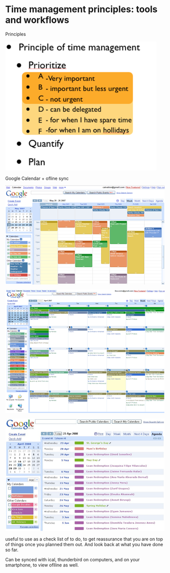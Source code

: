 # Time management principles: tools and workflows

Principles

![Time%20management%20principles%20tools%20and%20workflows%204a7aa4a9230c414baf75ef762eaacb2c/Untitled.png](Time%20management%20principles%20tools%20and%20workflows%204a7aa4a9230c414baf75ef762eaacb2c/Untitled.png)

Google Calendar + ofline sync

![Time%20management%20principles%20tools%20and%20workflows%204a7aa4a9230c414baf75ef762eaacb2c/Untitled%201.png](Time%20management%20principles%20tools%20and%20workflows%204a7aa4a9230c414baf75ef762eaacb2c/Untitled%201.png)

![Time%20management%20principles%20tools%20and%20workflows%204a7aa4a9230c414baf75ef762eaacb2c/Untitled%202.png](Time%20management%20principles%20tools%20and%20workflows%204a7aa4a9230c414baf75ef762eaacb2c/Untitled%202.png)

![Time%20management%20principles%20tools%20and%20workflows%204a7aa4a9230c414baf75ef762eaacb2c/Untitled%203.png](Time%20management%20principles%20tools%20and%20workflows%204a7aa4a9230c414baf75ef762eaacb2c/Untitled%203.png)

useful to use as a check list of to do, to get reassurance that you are on top of things once you planned them out. And look back at what you have done so far.

Can be synced with ical, thunderbird on computers, and on your smartphone, to view oflline as well.